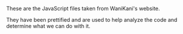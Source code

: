 These are the JavaScript files taken from WaniKani's website.

They have been prettified and are used to help analyze the code and determine what we can do with it.
